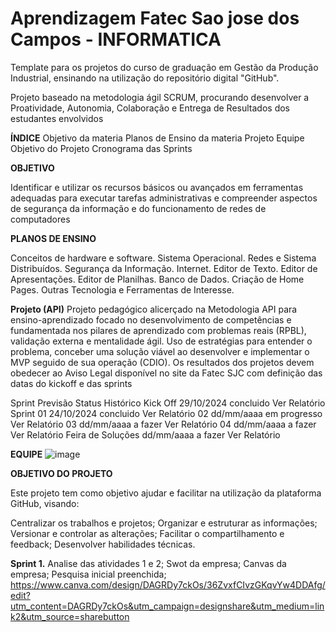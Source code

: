 # Aprendizagem Fatec Sao jose dos Campos - INFORMATICA 

Template para os projetos do curso de graduação em Gestão da Produção Industrial, ensinando na utilização do repositório digital "GitHub".

Projeto baseado na metodologia ágil SCRUM, procurando desenvolver a Proatividade, Autonomia, Colaboração e Entrega de Resultados dos estudantes envolvidos

**ÍNDICE**
Objetivo da materia 
Planos de Ensino da materia 
Projeto
Equipe
Objetivo do Projeto
Cronograma das Sprints


**OBJETIVO**

Identificar e utilizar os recursos básicos ou avançados em ferramentas adequadas para executar tarefas administrativas e compreender aspectos de segurança da informação e do funcionamento de redes de computadores

**PLANOS DE ENSINO**

Conceitos de hardware e software.
Sistema Operacional. 
Redes e Sistema Distribuídos. 
Segurança da Informação. Internet. 
Editor de Texto. 
Editor de Apresentações. 
Editor de Planilhas. 
Banco de Dados. 
Criação de Home Pages. 
Outras Tecnologia e Ferramentas de Interesse.

**Projeto (API)**
Projeto pedagógico alicerçado na Metodologia API para ensino-aprendizado focado no desenvolvimento de competências e fundamentada nos pilares de aprendizado com problemas reais (RPBL), validação externa e mentalidade ágil. Uso de estratégias para entender o problema, conceber uma solução viável ao desenvolver e implementar o MVP seguido de sua operação (CDIO). Os resultados dos projetos devem obedecer ao Aviso Legal disponível no site da Fatec SJC com definição das datas do kickoff e das sprints

Sprint	Previsão	Status	Histórico
Kick Off	29/10/2024	concluido	Ver Relatório
Sprint 01	24/10/2024	concluido	Ver Relatório
02	dd/mm/aaaa	em progresso	Ver Relatório
03	dd/mm/aaaa	a fazer	Ver Relatório
04	dd/mm/aaaa	a fazer	Ver Relatório
Feira de Soluções	dd/mm/aaaa	a fazer	Ver Relatório

**EQUIPE**
![image](https://github.com/user-attachments/assets/f1607859-4f22-4a5c-9906-19aca2ac2a82)

**OBJETIVO DO PROJETO**

Este projeto tem como objetivo ajudar e facilitar na utilização da plataforma GitHub, visando:

Centralizar os trabalhos e projetos;
Organizar e estruturar as informações;
Versionar e controlar as alterações;
Facilitar o compartilhamento e feedback;
Desenvolver habilidades técnicas.


**Sprint 1.**
 Analise das atividades 1 e 2;
 Swot da empresa;
 Canvas da empresa;
 Pesquisa inicial preenchida;
 https://www.canva.com/design/DAGRDy7ckOs/36ZvxfCIvzGKqvYw4DDAfg/edit?utm_content=DAGRDy7ckOs&utm_campaign=designshare&utm_medium=link2&utm_source=sharebutton
 
